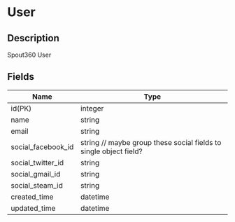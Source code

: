 # User

## Description

Spout360 User

## Fields

Name                  | Type
--                    | --
id(PK)                | integer
name                  | string
email                 | string
social_facebook_id    | string  // maybe group these social fields to single object field?
social_twitter_id     | string
social_gmail_id       | string
social_steam_id       | string
created_time          | datetime
updated_time          | datetime

